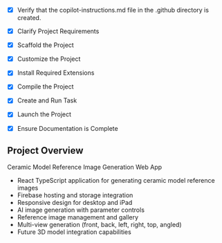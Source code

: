 <!-- Use this file to provide workspace-specific custom instructions to Copilot. For more details, visit https://code.visualstudio.com/docs/copilot/copilot-customization#_use-a-githubcopilotinstructionsmd-file -->
- [x] Verify that the copilot-instructions.md file in the .github directory is created.

- [x] Clarify Project Requirements

- [x] Scaffold the Project

- [x] Customize the Project

- [x] Install Required Extensions

- [x] Compile the Project

- [x] Create and Run Task

- [x] Launch the Project

- [x] Ensure Documentation is Complete

## Project Overview
Ceramic Model Reference Image Generation Web App
- React TypeScript application for generating ceramic model reference images
- Firebase hosting and storage integration
- Responsive design for desktop and iPad
- AI image generation with parameter controls
- Reference image management and gallery
- Multi-view generation (front, back, left, right, top, angled)
- Future 3D model integration capabilities